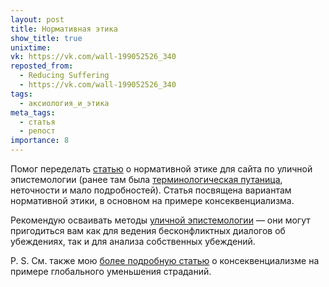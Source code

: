 ```yaml
---
layout: post
title: Нормативная этика
show_title: true
unixtime: 
vk: https://vk.com/wall-199052526_340
reposted_from:
  - Reducing Suffering
  - https://vk.com/wall-199052526_340
tags:
  - аксиология_и_этика
meta_tags:
  - статья
  - репост
importance: 8
---
```

Помог переделать [статью](https://streetepistemology.ru/normative-ethics) о нормативной этике для сайта по уличной эпистемологии (ранее там была [терминологическая путаница](428.html), неточности и мало подробностей). Статья посвящена вариантам нормативной этики, в основном на примере консеквенциализма.  

Рекомендую осваивать методы [уличной эпистемологии](https://streetepistemology.ru/) — они могут пригодиться вам как для ведения бесконфликтных диалогов об убеждениях, так и для анализа собственных убеждений.

P. S. См. также мою [более подробную статью](b3.html) о консеквенциализме на примере глобального уменьшения страданий.
